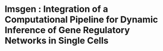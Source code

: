 # lmsgen : Integration of a Computational Pipeline for Dynamic Inference of Gene Regulatory Networks in Single Cells
